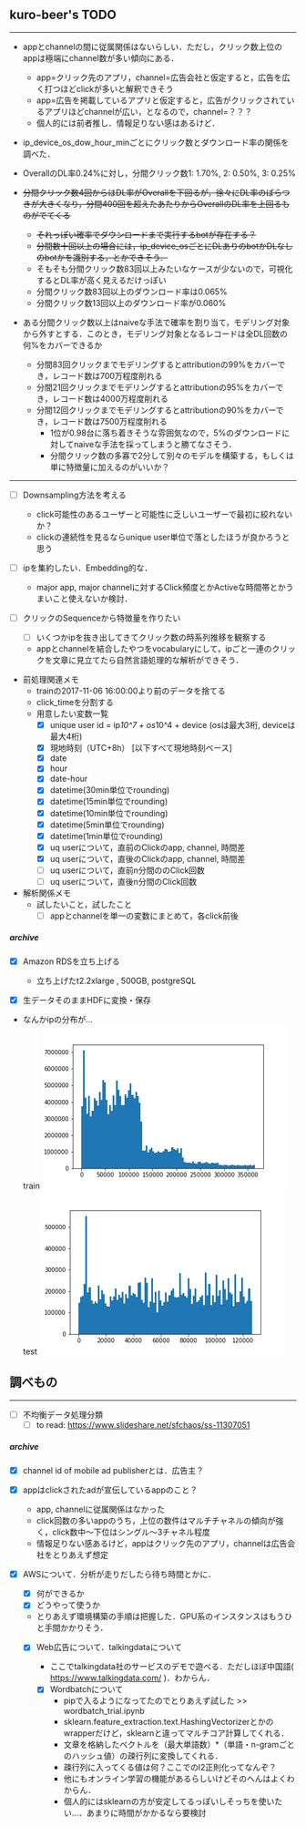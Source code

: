 ## kuro-beer's TODO
---
- appとchannelの間に従属関係はないらしい．ただし，クリック数上位のappは極端にchannel数が多い傾向にある．
  - app=クリック先のアプリ，channel=広告会社と仮定すると，広告を広く打つほどclickが多いと解釈できそう
  - app=広告を掲載しているアプリと仮定すると，広告がクリックされているアプリほどchannelが広い，となるので，channel=？？？
  - 個人的には前者推し．情報足りない感はあるけど．

- ip_device_os_dow_hour_minごとにクリック数とダウンロード率の関係を調べた．
- OverallのDL率0.24%に対し，分間クリック数1: 1.70%, 2: 0.50%, 3: 0.25%
- ~~分間クリック数4回からはDL率がOverallを下回るが，徐々にDL率のばらつきが大きくなり，分間400回を超えたあたりからOverallのDL率を上回るものがでてくる~~
  - ~~それっぽい確率でダウンロードまで実行するbotが存在する？~~
  - ~~分間数十回以上の場合には，ip_device_osごとにDLありのbotかDLなしのbotかを識別する，とかできそう．~~
  - そもそも分間クリック数83回以上みたいなケースが少ないので，可視化するとDL率が高く見えるだけっぽい
  - 分間クリック数83回以上のダウンロード率は0.065%
  - 分間クリック数13回以上のダウンロード率が0.060%
- ある分間クリック数以上はnaiveな手法で確率を割り当て，モデリング対象から外すとする．このとき，モデリング対象となるレコードは全DL回数の何%をカバーできるか
  - 分間83回クリックまでモデリングするとattributionの99%をカバーでき，レコード数は700万程度削れる
  - 分間21回クリックまでモデリングするとattributionの95%をカバーでき，レコード数は4000万程度削れる
  - 分間12回クリックまでモデリングするとattributionの90%をカバーでき，レコード数は7500万程度削れる
    - 1位が0.98台に落ち着きそうな雰囲気なので，5%のダウンロードに対してnaiveな手法を採ってしまうと勝てなさそう．
    - 分間クリック数の多寡で2分して別々のモデルを構築する，もしくは単に特徴量に加えるのがいいか？
---
- [ ] Downsampling方法を考える
  - click可能性のあるユーザーと可能性に乏しいユーザーで最初に絞れないか？
  - clickの連続性を見るならunique user単位で落としたほうが良かろうと思う

- [ ] ipを集約したい．Embedding的な．
  - major app, major channelに対するClick頻度とかActiveな時間帯とかうまいこと使えないか検討．

- [ ] クリックのSequenceから特徴量を作りたい
  - [ ] いくつかipを抜き出してきてクリック数の時系列推移を観察する
  - appとchannelを結合したやつをvocabularyにして，ipごと一連のクリックを文章に見立てたら自然言語処理的な解析ができそう．

- 前処理関連メモ
  - trainの2017-11-06 16:00:00より前のデータを捨てる
  - click_timeを分割する  
  - 用意したい変数一覧
    - [x] unique user id = ip*10^7 + os*10^4 + device (osは最大3桁, deviceは最大4桁)
    - [x] 現地時刻（UTC+8h） [以下すべて現地時刻ベース]
    - [x] date
    - [x] hour
    - [x] date-hour
    - [x] datetime(30min単位でrounding)
    - [x] datetime(15min単位でrounding)
    - [x] datetime(10min単位でrounding)
    - [x] datetime(5min単位でrounding)
    - [x] datetime(1min単位でrounding)
    - [x] uq userについて，直前のClickのapp, channel, 時間差
    - [x] uq userについて，直後のClickのapp, channel, 時間差
    - [ ] uq userについて，直前n分間ののClick回数
    - [ ] uq userについて，直後n分間のClick回数  

- 解析関係メモ
  - 試したいこと，試したこと
    - [ ] appとchannelを単一の変数にまとめて，各click前後

##### archive
- [x] Amazon RDSを立ち上げる
  - 立ち上げたt2.2xlarge , 500GB, postgreSQL

- [x] 生データそのままHDFに変換・保存
- なんかipの分布が…  
train
![train](https://github.com/kenkoooo/talkingdata-adtracking-fraud-detection/blob/master/kuro-beer/fig/hist_ip_train.png)  
test
![test](https://github.com/kenkoooo/talkingdata-adtracking-fraud-detection/blob/master/kuro-beer/fig/hist_ip_test.png)

## 調べもの
---
- [ ] 不均衡データ処理分類
  - [ ] to read: https://www.slideshare.net/sfchaos/ss-11307051

##### archive
- [x] channel id of mobile ad publisherとは．広告主？
- [x] appはclickされたadが宣伝しているappのこと？
  - app, channelに従属関係はなかった
  - click回数の多いappのうち，上位の数件はマルチチャネルの傾向が強く，click数中〜下位はシングル〜3チャネル程度
  - 情報足りない感あるけど，appはクリック先のアプリ，channelは広告会社をとりあえず想定

- [x] AWSについて．分析が走りだしたら待ち時間とかに．
  - [x] 何ができるか
  - [x] どうやって使うか
  - とりあえず環境構築の手順は把握した．GPU系のインスタンスはもうひと手間かかりそう．

  - [x] Web広告について．talkingdataについて
    - ここでtalkingdata社のサービスのデモで遊べる．ただしほぼ中国語( https://www.talkingdata.com/ )．わからん．

    - [x] Wordbatchについて
      - pipで入るようになってたのでとりあえず試した >> wordbatch_trial.ipynb
      - sklearn.feature_extraction.text.HashingVectorizerとかのwrapperだけど，sklearnと違ってマルチコア計算してくれる．
      - 文章を格納したベクトルを（最大単語数）\*（単語・n-gramごとのハッシュ値）の疎行列に変換してくれる．
      - 疎行列に入ってくる値は何？ここでのl2正則化ってなんぞ？
      - 他にもオンライン学習の機能があるらしいけどそのへんはよくわからん．
      - 個人的にはsklearnの方が安定してるっぽいしそっちを使いたい…．あまりに時間がかかるなら要検討
